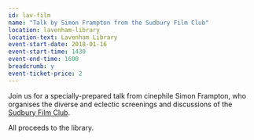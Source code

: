 ```yaml
---
id: lav-film
name: "Talk by Simon Frampton from the Sudbury Film Club"
location: lavenham-library
location-text: Lavenham Library
event-start-date: 2018-01-16
event-start-time: 1430
event-end-time: 1600
breadcrumb: y
event-ticket-price: 2
---
```


Join us for a specially-prepared talk from cinephile Simon Frampton, who organises the diverse and eclectic screenings and discussions of the [Sudbury Film Club](http://www.quaysudbury.com/film-club).

All proceeds to the library.
